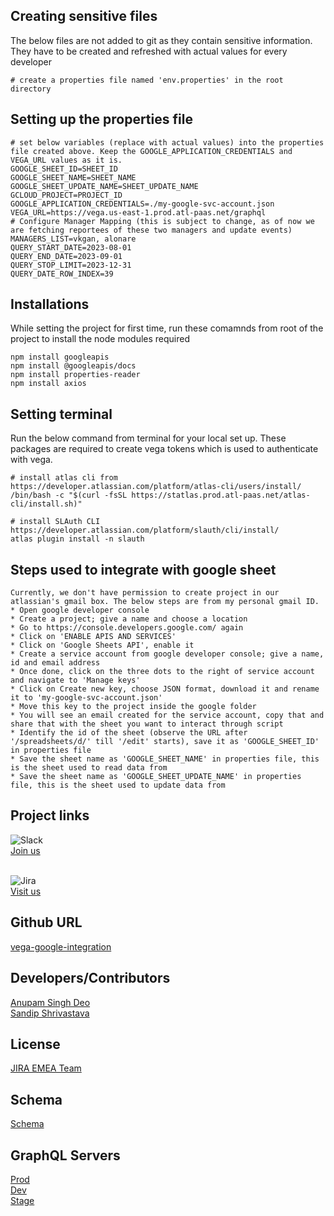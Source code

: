 ## Creating sensitive files
The below files are not added to git as they contain sensitive information. They have to be created and refreshed with actual values for every developer

```node
# create a properties file named 'env.properties' in the root directory
```

## Setting up the properties file
```node
# set below variables (replace with actual values) into the properties file created above. Keep the GOOGLE_APPLICATION_CREDENTIALS and VEGA_URL values as it is.
GOOGLE_SHEET_ID=SHEET_ID
GOOGLE_SHEET_NAME=SHEET_NAME
GOOGLE_SHEET_UPDATE_NAME=SHEET_UPDATE_NAME
GCLOUD_PROJECT=PROJECT_ID
GOOGLE_APPLICATION_CREDENTIALS=./my-google-svc-account.json
VEGA_URL=https://vega.us-east-1.prod.atl-paas.net/graphql
# Configure Manager Mapping (this is subject to change, as of now we are fetching reportees of these two managers and update events)
MANAGERS_LIST=vkgan, alonare
QUERY_START_DATE=2023-08-01
QUERY_END_DATE=2023-09-01
QUERY_STOP_LIMIT=2023-12-31
QUERY_DATE_ROW_INDEX=39

```




## Installations
While setting the project for first time, run these comamnds from root of the project to install the node modules required
```node
npm install googleapis
npm install @googleapis/docs
npm install properties-reader
npm install axios
```

## Setting terminal
Run the below command from terminal for your local set up. 
These packages are required to create vega tokens which is used to authenticate with vega.

```node
# install atlas cli from https://developer.atlassian.com/platform/atlas-cli/users/install/
/bin/bash -c "$(curl -fsSL https://statlas.prod.atl-paas.net/atlas-cli/install.sh)"

# install SLAuth CLI https://developer.atlassian.com/platform/slauth/cli/install/
atlas plugin install -n slauth 
```

## Steps used to integrate with google sheet
```node
Currently, we don't have permission to create project in our atlassian's gmail box. The below steps are from my personal gmail ID.
* Open google developer console
* Create a project; give a name and choose a location
* Go to https://console.developers.google.com/ again
* Click on 'ENABLE APIS AND SERVICES'
* Click on 'Google Sheets API', enable it
* Create a service account from google developer console; give a name, id and email address
* Once done, click on the three dots to the right of service account and navigate to 'Manage keys'
* Click on Create new key, choose JSON format, download it and rename it to 'my-google-svc-account.json'
* Move this key to the project inside the google folder
* You will see an email created for the service account, copy that and share that with the sheet you want to interact through script
* Identify the id of the sheet (observe the URL after '/spreadsheets/d/' till '/edit' starts), save it as 'GOOGLE_SHEET_ID' in properties file
* Save the sheet name as 'GOOGLE_SHEET_NAME' in properties file, this is the sheet used to read data from
* Save the sheet name as 'GOOGLE_SHEET_UPDATE_NAME' in properties file, this is the sheet used to update data from
```



## Project links
![Slack](https://img.shields.io/badge/Slack-4A154B?style=for-the-badge&logo=slack&logoColor=white) <br>
[Join us](https://atlassian.slack.com/archives/C05Q71R0P6) <br> <br>

![Jira](https://img.shields.io/badge/jira-%230A0FFF.svg?style=for-the-badge&logo=jira&logoColor=white)<br>
[Visit us](https://shipit.atlassian.net/browse/SHPLVII-71)


## Github URL
[vega-google-integration](https://github.com/adeo-atlassian/vega-google-integration)

## Developers/Contributors
[Anupam Singh Deo](https://directory.prod.atl-paas.net/employees/adeo) <br />
[Sandip Shrivastava](https://directory.prod.atl-paas.net/employees/sshrivastava)



## License
[JIRA EMEA Team](www.atlassian.com)

## Schema
[Schema](https://studio.apollographql.com/graph/Vega-Calendar/variant/prod/schema/reference)

## GraphQL Servers
[Prod](https://vega.prod.atl-paas.net/graphql) <br />
[Dev](https://vega.dev.atl-paas.net/graphql) <br />
[Stage](https://vega.staging.atl-paas.net/graphql) <br />